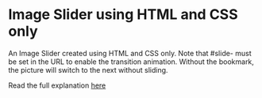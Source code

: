 # Image Slider using HTML and CSS only

An Image Slider created using HTML and CSS only. Note that #slide-<num> must be set in the URL to enable the transition animation. Without the bookmark, the picture will switch to the next without sliding.

Read the full explanation <a href="https://notepad.astralmeta.com/image-slider-with-sliding-animation-in-html-and-css-only/" rel="noopener" target="_blank">here</a>
